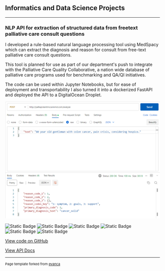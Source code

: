 ## Informatics and Data Science Projects

---

### NLP API for extraction of structured data from freetext palliative care consult questions


I developed a rule-based natural language processing tool using MedSpacy which can extract the diagnosis and reason for consult from free-text palliative care consult questions. 

This tool is planned for use as part of our department's push to integrate with the Palliative Care Quality Collaborative, a nation wide database of palliative care programs used for benchmarking and QA/QI initiatives.

The code can be used within Jupyter Notebooks, but for ease of deployment and transportability I also turned it into a dockerized FastAPI and deployed the API to a DigitalOcean Droplet.

<img src="images/api.png?raw=true"/>

<img alt="Static Badge" src="https://img.shields.io/badge/Python-grey?logo=Python"> <img alt="Static Badge" src="https://img.shields.io/badge/Pandas-grey?logo=Pandas">
 <img alt="Static Badge" src="https://img.shields.io/badge/spaCy-grey?logo=spaCy"> <img alt="Static Badge" src="https://img.shields.io/badge/FastAPI-grey?logo=fastAPI"> <img alt="Static Badge" src="https://img.shields.io/badge/Docker-grey?logo=Docker"> <img alt="Static Badge" src="https://img.shields.io/badge/DigitalOcean-grey?logo=DigitalOcean">

 [View code on GitHub](https://github.com/kmacman/Palliative-Consult-NLP)

 [View API Docs](http://palliapi.kentmccannmd.com/docs#/default/analyze_text_analyze_post)


---
<p style="font-size:11px">Page template forked from <a href="https://github.com/evanca/quick-portfolio">evanca</a></p>
<!-- Remove above link if you don't want to attibute -->
